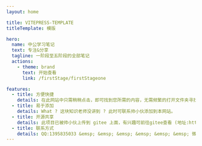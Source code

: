 ```yaml
---
layout: home

title: VITEPRESS-TEMPLATE
titleTemplate: 模版

hero:
  name: 中公学习笔记
  text: 专注&分享
  tagline: 一阶段至五阶段的全部笔记
  actions:
    - theme: brand
      text: 开始查看
      link: /firstStage/firstStageone

features:
  - title: 方便快捷
    details: 在此网站中只需稍稍点击，即可找到您所需的内容，无需频繁的打开文件夹寻找内容。
  - title: 易于添加
    details: What ? 这块知识老师没讲到 ? 此时可联系帅小伙添加到本网站。
  - title: 开源共享
    details: 此项目已被帅小伙上传到 gitee 上面，有兴趣可前往gitee查看 (地址:https://gitee.com/wang-shen91201/learning-notes/)。
  - title: 联系方式
    details: QQ:1395835033 &emsp; &emsp; &emsp; &emsp; &emsp; &emsp; 微信(手机号):18291926010
---
```


